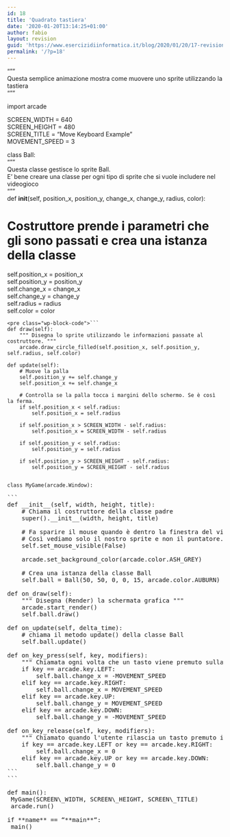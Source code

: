 ```yaml
---
id: 18
title: 'Quadrato tastiera'
date: '2020-01-20T13:14:25+01:00'
author: fabio
layout: revision
guid: 'https://www.esercizidiinformatica.it/blog/2020/01/20/17-revision-v1/'
permalink: '/?p=18'
---
```


“””  
Questa semplice animazione mostra come muovere uno sprite utilizzando la tastiera  
“””

import arcade

SCREEN\_WIDTH = 640  
SCREEN\_HEIGHT = 480  
SCREEN\_TITLE = “Move Keyboard Example”  
MOVEMENT\_SPEED = 3

class Ball:  
 “””  
 Questa classe gestisce lo sprite Ball.  
 E’ bene creare una classe per ogni tipo di sprite che si vuole includere nel videogioco  
 “””  
 def **init**(self, position\_x, position\_y, change\_x, change\_y, radius, color):  
 # Costruttore prende i parametri che gli sono passati e crea una istanza della classe  
 self.position\_x = position\_x  
 self.position\_y = position\_y  
 self.change\_x = change\_x  
 self.change\_y = change\_y  
 self.radius = radius  
 self.color = color

```
<pre class="wp-block-code">```
def draw(self):
    """ Disegna lo sprite utilizzando le informazioni passate al costruttore. """
    arcade.draw_circle_filled(self.position_x, self.position_y, self.radius, self.color)

def update(self):
    # Muove la palla
    self.position_y += self.change_y
    self.position_x += self.change_x

    # Controlla se la palla tocca i margini dello schermo. Se è così la ferma.
    if self.position_x < self.radius:
        self.position_x = self.radius

    if self.position_x > SCREEN_WIDTH - self.radius:
        self.position_x = SCREEN_WIDTH - self.radius

    if self.position_y < self.radius:
        self.position_y = self.radius

    if self.position_y > SCREEN_HEIGHT - self.radius:
        self.position_y = SCREEN_HEIGHT - self.radius
```
```

class MyGame(arcade.Window):

```
<pre class="wp-block-code">```
def __init__(self, width, height, title):
    # Chiama il costruttore della classe padre
    super().__init__(width, height, title)

    # Fa sparire il mouse quando è dentro la finestra del videogioco.
    # Così vediamo solo il nostro sprite e non il puntatore.
    self.set_mouse_visible(False)

    arcade.set_background_color(arcade.color.ASH_GREY)

    # Crea una istanza della classe Ball
    self.ball = Ball(50, 50, 0, 0, 15, arcade.color.AUBURN)

def on_draw(self):
    """ Disegna (Render) la schermata grafica """
    arcade.start_render()
    self.ball.draw()

def on_update(self, delta_time):
    # chiama il metodo update() della classe Ball
    self.ball.update()

def on_key_press(self, key, modifiers):
    """ Chiamata ogni volta che un tasto viene premuto sulla tastiera """
    if key == arcade.key.LEFT:
        self.ball.change_x = -MOVEMENT_SPEED
    elif key == arcade.key.RIGHT:
        self.ball.change_x = MOVEMENT_SPEED
    elif key == arcade.key.UP:
        self.ball.change_y = MOVEMENT_SPEED
    elif key == arcade.key.DOWN:
        self.ball.change_y = -MOVEMENT_SPEED

def on_key_release(self, key, modifiers):
    """ Chiamato quando l'utente rilascia un tasto premuto in precedenza """
    if key == arcade.key.LEFT or key == arcade.key.RIGHT:
        self.ball.change_x = 0
    elif key == arcade.key.UP or key == arcade.key.DOWN:
        self.ball.change_y = 0
```
```

def main():  
 MyGame(SCREEN\_WIDTH, SCREEN\_HEIGHT, SCREEN\_TITLE)  
 arcade.run()

if **name** == “**main**“:  
 main()